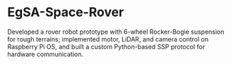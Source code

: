 # EgSA-Space-Rover
Developed a rover robot prototype with 6-wheel Rocker-Bogie suspension for rough terrains; implemented motor, LiDAR, and camera control on Raspberry Pi OS, and built a custom Python-based SSP protocol for hardware communication.
